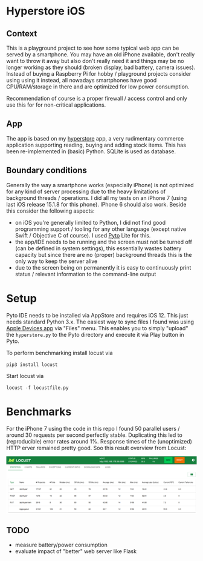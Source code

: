# Hyperstore iOS

## Context

This is a playground project to see how some typical web app can be served by a smartphone. You may have an old iPhone available, don't really want to throw it away but also don't really need it and things may be no longer working as they should (broken display, bad battery, camera issues). Instead of buying a Raspberry Pi for hobby / playground projects consider using using it instead, all nowadays smartphones have good CPU/RAM/storage in there and are optimized for low power consumption.

Recommendation of course is a proper firewall / access control and only use this for for non-critical applications.

## App

The app is based on my [hyperstore](https://github.com/janpetzold/hyperstore) app, a very rudimentary commerce application supporting reading, buying and adding stock items. This has been re-implemented in (basic) Python. SQLite is used as database.

## Boundary conditions

Generally the way a smartphone works (especially iPhone) is not optimized for any kind of server processing due to the heavy limitations of background threads / operations. I did all my tests on an iPhone 7 (using last iOS release 15.1.8 for this phone). IPhone 6 should also work. Beside this consider the following aspects:

- on iOS you're generally limited to Python, I did not find good programming support / tooling for any other language (except native Swift / Objective C of course). I used [Pyto](https://pyto.app/) Lite for this.
- the app/IDE needs to be running and the screen must not be turned off (can be defined in system settings), this essentially wastes battery capacity but since there are no (proper) background threads this is the only way to keep the server alive
- due to the screen being on permanently it is easy to continuously print status / relevant information to the command-line output

# Setup
Pyto IDE needs to be installed via AppStore and requires iOS 12. This just needs standard Python 3.x. The easiest way to sync files I found was using [Apple Devices app](https://support.apple.com/en-gb/guide/devices-windows/mchl923c1147/1.5/windows/10) via "Files" menu. This enables you to simply "upload" the `hyperstore.py` to the Pyto directory and execute it via Play button in Pyto.

To perform benchmarking install locust via

    pip3 install locust

Start locust via

    locust -f locustfile.py

# Benchmarks
For the iPhone 7 using the code in this repo I found 50 parallel users / around 30 requests per second perfectly stable. Duplicating this led to (reproducible) error rates around 1%. Response times of the (unoptimized) HTTP erver remained pretty good. Soo this result overview from Locust:

![Locust benchmark results](images/locust-results.png)

## TODO

- measure battery/power consumption
- evaluate impact of "better" web server like Flask